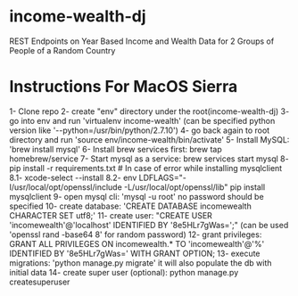 # income-wealth-dj
REST Endpoints on Year Based Income and Wealth Data for 2 Groups of People of a Random Country

# Instructions For MacOS Sierra
1- Clone repo
2- create "env" directory under the root(income-wealth-dj)
3- go into env and run 'virtualenv income-wealth' (can be specified python
version like '--python=/usr/bin/python/2.7.10')
4- go back again to root directory and run 'source env/income-wealth/bin/activate' 
5- Install MySQL: 'brew install mysql'
6- Install brew services first: brew tap homebrew/service
7- Start mysql as a service: brew services start mysql
8- pip install -r requirements.txt 
    # In case of error while installing mysqlclient 
    8.1- xcode-select --install
    8.2- env LDFLAGS="-I/usr/local/opt/openssl/include -L/usr/local/opt/openssl/lib" pip install mysqlclient
9- open mysql cli: 'mysql -u root' no password should be specified
10- create database: 'CREATE DATABASE incomewealth CHARACTER SET utf8;'
11- create user: "CREATE USER 'incomewealth'@'localhost' IDENTIFIED BY '8e5HLr7gWas=';" (can be used 'openssl rand -base64 8' for random password)
12- grant privileges: GRANT ALL PRIVILEGES ON incomewealth.* TO 'incomewealth'@'%' IDENTIFIED BY '8e5HLr7gWas=' WITH GRANT OPTION; 
13- execute migrations: 'python manage.py migrate' it will also populate the db with initial data
14- create super user (optional): python manage.py createsuperuser
